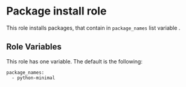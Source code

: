 # Package install role

This role installs packages, that contain in ``package_names`` list variable .

## Role Variables

This role has one variable. The default is the following:
```
package_names:
  - python-minimal

```


